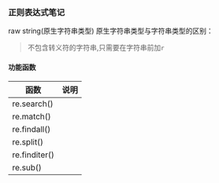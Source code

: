 ### 正则表达式笔记
raw string(原生字符串类型)
原生字符串类型与字符串类型的区别：
> 不包含转义符的字符串,只需要在字符串前加`r`

#### 功能函数
|函数|说明|
|--|--|
|re.search()||
|re.match()||
|re.findall()||
|re.split()||
|re.finditer()||
|re.sub()||
